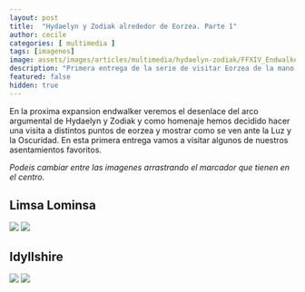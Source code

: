 ```yaml
---
layout: post
title:  "Hydaelyn y Zodiak alrededor de Eorzea. Parte 1"
author: cecile
categories: [ multimedia ]
tags: [imagenes]
image: assets/images/articles/multimedia/hydaelyn-zodiak/FFXIV_Endwalker_Amano_art.jpg
description: "Primera entrega de la serie de visitar Eorzea de la mano de Hydaelyn y Zodiak."
featured: false
hidden: true
---
```

En la proxima expansion endwalker veremos el desenlace del arco argumental de Hydaelyn y Zodiak y como homenaje hemos decidido hacer una visita a distintos puntos de eorzea y mostrar como se ven ante la Luz y la Oscuridad. En esta primera entrega vamos a visitar algunos de nuestros asentamientos favoritos.

*Podeis cambiar entre las imagenes arrastrando el marcador que tienen en el centro.*

## Limsa Lominsa

<img-comparison-slider>
  <img slot="before" src="{{ site.baseurl }}/assets/images/articles/multimedia/hydaelyn-zodiak/limsa_1.jpg" />
  <img slot="after" src="{{ site.baseurl }}/assets/images/articles/multimedia/hydaelyn-zodiak/limsa_2.jpg" />
</img-comparison-slider>


## Idyllshire

<img-comparison-slider>
  <img slot="before" src="{{ site.baseurl }}/assets/images/articles/multimedia/hydaelyn-zodiak/idyllshire_1.jpg" />
  <img slot="after" src="{{ site.baseurl }}/assets/images/articles/multimedia/hydaelyn-zodiak/idyllshire_2.jpg" />
</img-comparison-slider>

